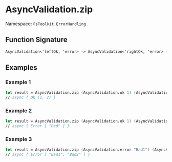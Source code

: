 # AsyncValidation.zip

Namespace: `FsToolkit.ErrorHandling`

## Function Signature

```fsharp
AsyncValidation<'leftOk, 'error> -> AsyncValidation<'rightOk, 'error> -> AsyncValidation<'leftOk * 'rightOk, 'error>
```

## Examples

### Example 1

```fsharp
let result = AsyncValidation.zip (AsyncValidation.ok 1) (AsyncValidation.ok 2)
// async { Ok (1, 2) }
```

### Example 2

```fsharp
let result = AsyncValidation.zip (AsyncValidation.ok 1) (AsyncValidation.error "Bad")
// async { Error [ "Bad" ] }
```

### Example 3

```fsharp
let result = AsyncValidation.zip (AsyncValidation.error "Bad1") (AsyncValidation.error "Bad2")
// async { Error [ "Bad1"; "Bad2" ] }
```
